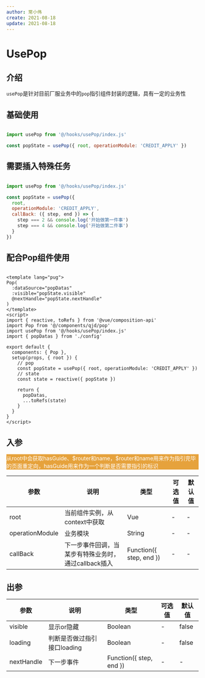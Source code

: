 ```yaml
---
author: 常小伟
create: 2021-08-18
update: 2021-08-18
---
```


# UsePop

## 介绍

```usePop```是针对目前厂服业务中的```pop```指引组件封装的逻辑，具有一定的业务性

## 基础使用

```js

import usePop from '@/hooks/usePop/index.js'

const popState = usePop({ root, operationModule: 'CREDIT_APPLY' })
```

## 需要插入特殊任务

```js

import usePop from '@/hooks/usePop/index.js'

const popState = usePop({
  root,
  operationModule: 'CREDIT_APPLY',
  callBack: ({ step, end }) => {
    step === 2 && console.log('开始做第一件事')
    step === 4 && console.log('开始做第二件事')
  }
})
```

## 配合Pop组件使用

```vue

<template lang="pug">
Pop(
  :dataSource="popDatas"
  :visible="popState.visible"
  @nextHandle="popState.nextHandle"
)
</template>
<script>
import { reactive, toRefs } from '@vue/composition-api'
import Pop from '@/components/qjd/pop'
import usePop from '@/hooks/usePop/index.js'
import { popDatas } from './config'

export default {
  components: { Pop },
  setup(props, { root }) {
    // pop
    const popState = usePop({ root, operationModule: 'CREDIT_APPLY' })
    // state
    const state = reactive({ popState })

    return {
      popDatas,
      ...toRefs(state)
    }
  }
}
</script>
```

## 入参

<p style="background: #E6A23C; color: #fff;">从root中会获取hasGuide、$router和name，$router和name用来作为指引完毕的页面重定向，hasGuide用来作为一个判断是否需要指引的标识</p>

| 参数        | 说明         | 类型        | 可选值        | 默认值  |
|-------------|--------------|-------------|--------------|---------|
|   root   |    当前组件实例，从context中获取   |   Vue   |    -         |   -     |
|   operationModule   |    业务模块   |   String   |    -         |   -     |
|   callBack   |  下一步事件回调，当某步有特殊业务时，通过callback插入  | Function({ step, end }) | - | - |

## 出参

| 参数        | 说明         | 类型        | 可选值        | 默认值  |
|-------------|--------------|-------------|--------------|---------|
|   visible   |    显示or隐藏   |   Boolean   |    -         |   false    |
|   loading   |    判断是否做过指引接口loading   |   Boolean   |    -         |   false    |
|   nextHandle   |  下一步事件  | Function({ step, end }) | - | - |
